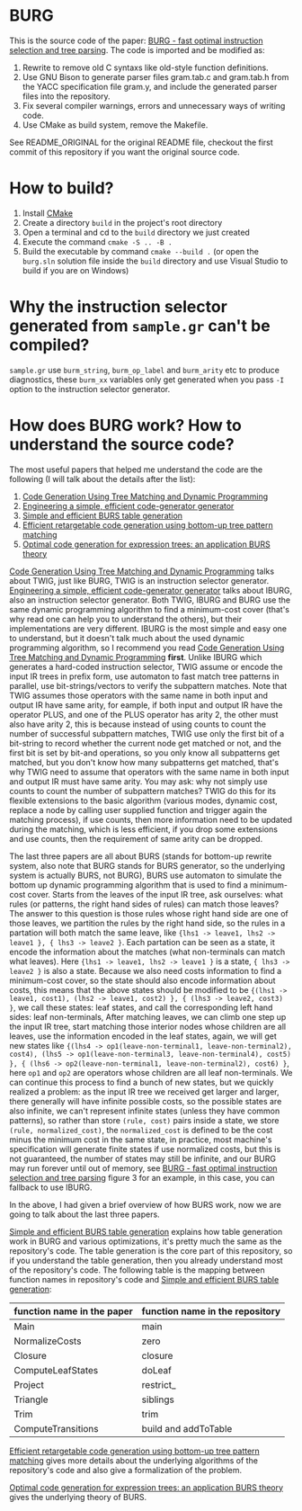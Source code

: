 # BURG

This is the source code of the paper: [BURG - fast optimal instruction selection and tree parsing](https://dl.acm.org/doi/10.1145/131080.131089).
The code is imported and be modified as:

1. Rewrite to remove old C syntaxs like old-style function definitions.
2. Use GNU Bison to generate parser files gram.tab.c and gram.tab.h
   from the YACC specification file gram.y, and include the generated
   parser files into the repository.
3. Fix several compiler warnings, errors and unnecessary ways of
   writing code.
4. Use CMake as build system, remove the Makefile.


See README_ORIGINAL for the original README file, checkout the first
commit of this repository if you want the original source code.

# How to build?

1. Install [CMake](https://cmake.org/)
2. Create a directory `build` in the project's root directory
3. Open a terminal and cd to the `build` directory we just created
4. Execute the command `cmake -S .. -B .`
5. Build the executable by command `cmake --build .` (or open the
   `burg.sln` solution file inside the `build` directory and use
   Visual Studio to build if you are on Windows)

# Why the instruction selector generated from `sample.gr` can't be compiled?

`sample.gr` use `burm_string`, `burm_op_label` and `burm_arity` etc to
produce diagnostics, these `burm_xx` variables only get generated when you
pass `-I` option to the instruction selector generator.

# How does BURG work? How to understand the source code?

The most useful papers that helped me understand the code are the
following (I will talk about the details after the list):

1. [Code Generation Using Tree Matching and Dynamic Programming](https://dl.acm.org/doi/10.1145/69558.75700)
2. [Engineering a simple, efficient code-generator generator](https://dl.acm.org/doi/abs/10.1145/151640.151642)
3. [Simple and efficient BURS table generation](https://dl.acm.org/doi/10.1145/143095.143145)
4. [Efficient retargetable code generation using bottom-up tree pattern matching](https://dl.acm.org/doi/10.1016/0096-0551%2890%2990006-B)
5. [Optimal code generation for expression trees: an application BURS theory](https://dl.acm.org/doi/10.1145/73560.73586)

[Code Generation Using Tree Matching and Dynamic Programming](https://dl.acm.org/doi/10.1145/69558.75700)
talks about TWIG, just like BURG, TWIG is an instruction selector generator.
[Engineering a simple, efficient code-generator generator](https://dl.acm.org/doi/abs/10.1145/151640.151642)
talks about IBURG, also an instruction selector generator.
Both TWIG, IBURG and BURG use the same dynamic programming algorithm
to find a minimum-cost cover (that's why read one can help you to understand the others),
but their implementations are very different.
IBURG is the most simple and easy one to understand, but it doesn't talk much about
the used dynamic programming algorithm, so I recommend you read
[Code Generation Using Tree Matching and Dynamic Programming](https://dl.acm.org/doi/10.1145/69558.75700) **first**.
Unlike IBURG which generates a hard-coded instruction selector, TWIG
assume or encode the input IR trees in prefix form, use automaton to
fast match tree patterns in parallel, use bit-strings/vectors to
verify the subpattern matches. Note that TWIG assumes those operators
with the same name in both input and output IR have same arity, for
eample, if both input and output IR have the operator PLUS, and one of
the PLUS operator has arity 2, the other must also have arity 2, this
is because instead of using counts to count the number of successful
subpattern matches, TWIG use only the first bit of a bit-string to
record whether the current node get matched or not, and the first bit
is set by bit-and operations, so you only know all subpatterns get
matched, but you don't know how many subpatterns get matched, that's
why TWIG need to assume that operators with the same name in both
input and output IR must have same arity. You may ask: why not simply
use counts to count the number of subpattern matches? TWIG do this for
its flexible extensions to the basic algorithm (various modes, dynamic
cost, replace a node by calling user supplied function and trigger
again the matching process), if use counts, then more information need
to be updated during the matching, which is less efficient, if you drop
some extensions and use counts, then the requirement of same arity can
be dropped.

The last three papers are all about BURS (stands for bottom-up rewrite
system, also note that BURG stands for BURS generator, so the
underlying system is actually BURS, not BURG), BURS use automaton to
simulate the bottom up dynamic programming algorithm that is used to find
a minimum-cost cover. Starts from the leaves of the input IR tree,
ask ourselves: what rules (or patterns, the right hand sides of rules)
can match those leaves? The answer to this question is those rules
whose right hand side are one of those leaves, we partition the rules
by the right hand side, so the rules in a partation will both match
the same leave, like `{lhs1 -> leave1, lhs2 -> leave1 }, { lhs3 -> leave2 }`.
Each partation can be seen as a state, it encode the information about the matches
(what non-terminals can match what leaves).
Here `{lhs1 -> leave1, lhs2 -> leave1 }` is a state, `{ lhs3 -> leave2 }` is also a state.
Because we also need costs information to find a minimum-cost cover,
so the state should also encode information about costs,
this means that the above states should be modified to be
`{(lhs1 -> leave1, cost1), (lhs2 -> leave1, cost2) }, { (lhs3 -> leave2, cost3) }`,
we call these states: leaf states, and call the corresponding left hand sides: leaf non-terminals,
After matching leaves, we can climb one step up the input IR tree,
start matching those interior nodes whose children are all leaves,
use the information encoded in the leaf states, again, we will get
new states like
`{(lhs4 -> op1(leave-non-terminal1, leave-non-terminal2), cost4), (lhs5 -> op1(leave-non-terminal3, leave-non-terminal4), cost5) }, { (lhs6 -> op2(leave-non-terminal1, leave-non-terminal2), cost6) }`,
here `op1` and `op2` are operators whose children are all leaf non-terminals.
We can continue this process to find a bunch of new states, but we quickly realized a problem:
as the input IR tree we received get larger and larger, there
generally will have infinite possible costs, so the possible states are also infinite,
we can't represent infinite states (unless they have common patterns), so rather
than store `(rule, cost)` pairs inside a state, we store `(rule, normalized_cost)`,
the `normalized_cost` is defined to be the cost minus the minimum cost in the same state,
in practice, most machine's specification will generate finite states if use normalized costs,
but this is not guaranteed, the number of states may still be infinite, and our BURG
may run forever until out of memory, see
[BURG - fast optimal instruction selection and tree parsing](https://dl.acm.org/doi/10.1145/131080.131089)
figure 3 for an example, in this case, you can fallback to use IBURG.

In the above, I had given a brief overview of how BURS work, now we are
going to talk about the last three papers.

[Simple and efficient BURS table generation](https://dl.acm.org/doi/10.1145/143095.143145)
explains how table generation work in BURG and various optimizations,
it's pretty much the same as the repository's code. The table generation
is the core part of this repository, so if you understand the table generation,
then you already understand most of the repository's code.
The following table is the mapping between function names in repository's code and
[Simple and efficient BURS table generation](https://dl.acm.org/doi/10.1145/143095.143145):

| function name in the paper | function name in the repository |
|----------------------------|---------------------------------|
| Main                       | main                            |
| NormalizeCosts             | zero                            |
| Closure                    | closure                         |
| ComputeLeafStates          | doLeaf                          |
| Project                    | restrict_                       |
| Triangle                   | siblings                        |
| Trim                       | trim                            |
| ComputeTransitions         | build and addToTable            |


[Efficient retargetable code generation using bottom-up tree pattern matching](https://dl.acm.org/doi/10.1016/0096-0551%2890%2990006-B)
gives more details about the underlying algorithms of the repository's code
and also give a formalization of the problem.

[Optimal code generation for expression trees: an application BURS theory](https://dl.acm.org/doi/10.1145/73560.73586) gives the underlying theory of BURS.

